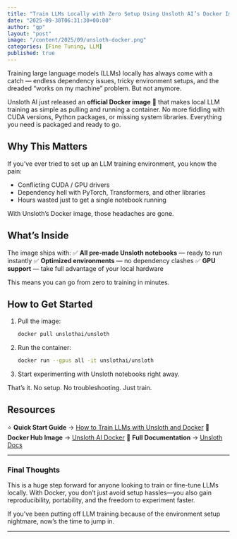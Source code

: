 ```yaml
---
title: "Train LLMs Locally with Zero Setup Using Unsloth AI’s Docker Image"
date: "2025-09-30T06:31:30+00:00"
author: "gp"
layout: "post"
image: "/content/2025/09/unsloth-docker.png"
categories: [Fine Tuning, LLM]
published: true
---
```




Training large language models (LLMs) locally has always come with a catch — endless dependency issues, tricky environment setups, and the dreaded “works on my machine” problem. But not anymore.

Unsloth AI just released an **official Docker image** 🐳 that makes local LLM training as simple as pulling and running a container. No more fiddling with CUDA versions, Python packages, or missing system libraries. Everything you need is packaged and ready to go.

## Why This Matters

If you’ve ever tried to set up an LLM training environment, you know the pain:

* Conflicting CUDA / GPU drivers
* Dependency hell with PyTorch, Transformers, and other libraries
* Hours wasted just to get a single notebook running

With Unsloth’s Docker image, those headaches are gone.

## What’s Inside

The image ships with:
✅ **All pre-made Unsloth notebooks** — ready to run instantly
✅ **Optimized environments** — no dependency clashes
✅ **GPU support** — take full advantage of your local hardware

This means you can go from zero to training in minutes.

## How to Get Started

1. Pull the image:

   ```bash
   docker pull unslothai/unsloth
   ```
2. Run the container:

   ```bash
   docker run --gpus all -it unslothai/unsloth
   ```
3. Start experimenting with Unsloth notebooks right away.

That’s it. No setup. No troubleshooting. Just train.

## Resources

⭐ **Quick Start Guide** → [How to Train LLMs with Unsloth and Docker](https://docs.unsloth.ai/new/how-to-train-llms-with-unsloth-and-docker)
🐳 **Docker Hub Image** → [Unsloth AI Docker](https://hub.docker.com/r/unslothai/unsloth)
📘 **Full Documentation** → [Unsloth Docs](https://docs.unsloth.ai/new/how-to-train-llms-with-unsloth-and-docker)

---

### Final Thoughts

This is a huge step forward for anyone looking to train or fine-tune LLMs locally. With Docker, you don’t just avoid setup hassles—you also gain reproducibility, portability, and the freedom to experiment faster.

If you’ve been putting off LLM training because of the environment setup nightmare, now’s the time to jump in.

---
